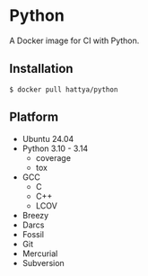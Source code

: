# Python

A Docker image for CI with Python.


## Installation

```console
$ docker pull hattya/python
```


## Platform

- Ubuntu 24.04
- Python 3.10 - 3.14
  - coverage
  - tox
- GCC
  - C
  - C++
  - LCOV
- Breezy
- Darcs
- Fossil
- Git
- Mercurial
- Subversion
